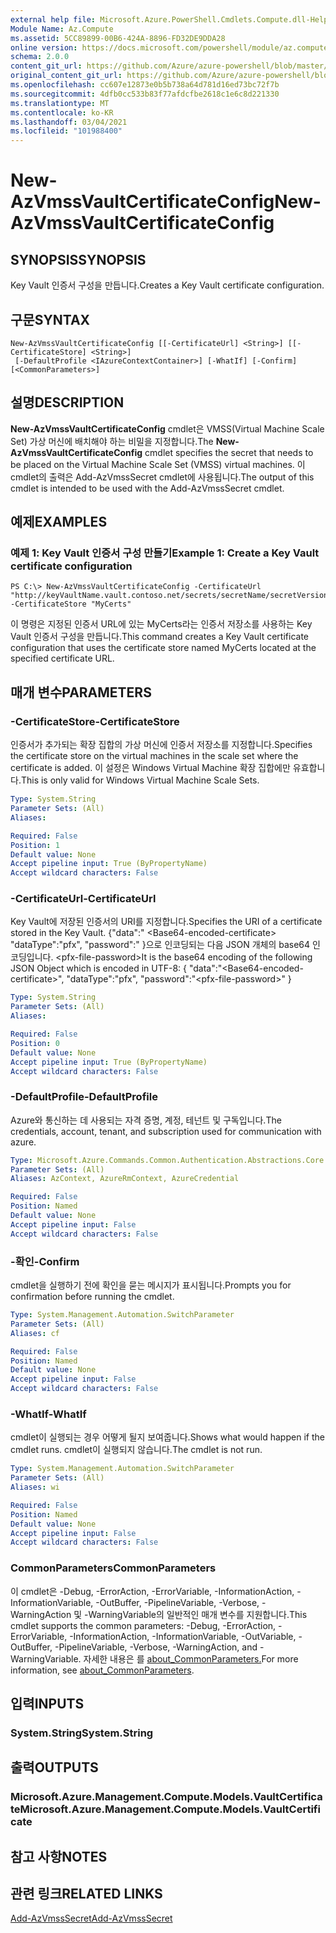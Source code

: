 ```yaml
---
external help file: Microsoft.Azure.PowerShell.Cmdlets.Compute.dll-Help.xml
Module Name: Az.Compute
ms.assetid: 5CC89899-00B6-424A-8896-FD32DE9DDA28
online version: https://docs.microsoft.com/powershell/module/az.compute/new-azvmssvaultcertificateconfig
schema: 2.0.0
content_git_url: https://github.com/Azure/azure-powershell/blob/master/src/Compute/Compute/help/New-AzVmssVaultCertificateConfig.md
original_content_git_url: https://github.com/Azure/azure-powershell/blob/master/src/Compute/Compute/help/New-AzVmssVaultCertificateConfig.md
ms.openlocfilehash: cc607e12873e0b5b738a64d781d16ed73bc72f7b
ms.sourcegitcommit: 4dfb0cc533b83f77afdcfbe2618c1e6c8d221330
ms.translationtype: MT
ms.contentlocale: ko-KR
ms.lasthandoff: 03/04/2021
ms.locfileid: "101988400"
---
```

# <span data-ttu-id="adeef-101">New-AzVmssVaultCertificateConfig</span><span class="sxs-lookup"><span data-stu-id="adeef-101">New-AzVmssVaultCertificateConfig</span></span>

## <span data-ttu-id="adeef-102">SYNOPSIS</span><span class="sxs-lookup"><span data-stu-id="adeef-102">SYNOPSIS</span></span>
<span data-ttu-id="adeef-103">Key Vault 인증서 구성을 만듭니다.</span><span class="sxs-lookup"><span data-stu-id="adeef-103">Creates a Key Vault certificate configuration.</span></span>

## <span data-ttu-id="adeef-104">구문</span><span class="sxs-lookup"><span data-stu-id="adeef-104">SYNTAX</span></span>

```
New-AzVmssVaultCertificateConfig [[-CertificateUrl] <String>] [[-CertificateStore] <String>]
 [-DefaultProfile <IAzureContextContainer>] [-WhatIf] [-Confirm] [<CommonParameters>]
```

## <span data-ttu-id="adeef-105">설명</span><span class="sxs-lookup"><span data-stu-id="adeef-105">DESCRIPTION</span></span>
<span data-ttu-id="adeef-106">**New-AzVmssVaultCertificateConfig** cmdlet은 VMSS(Virtual Machine Scale Set) 가상 머신에 배치해야 하는 비밀을 지정합니다.</span><span class="sxs-lookup"><span data-stu-id="adeef-106">The **New-AzVmssVaultCertificateConfig** cmdlet specifies the secret that needs to be placed on the Virtual Machine Scale Set (VMSS) virtual machines.</span></span>
<span data-ttu-id="adeef-107">이 cmdlet의 출력은 Add-AzVmssSecret cmdlet에 사용됩니다.</span><span class="sxs-lookup"><span data-stu-id="adeef-107">The output of this cmdlet is intended to be used with the Add-AzVmssSecret cmdlet.</span></span>

## <span data-ttu-id="adeef-108">예제</span><span class="sxs-lookup"><span data-stu-id="adeef-108">EXAMPLES</span></span>

### <span data-ttu-id="adeef-109">예제 1: Key Vault 인증서 구성 만들기</span><span class="sxs-lookup"><span data-stu-id="adeef-109">Example 1: Create a Key Vault certificate configuration</span></span>
```
PS C:\> New-AzVmssVaultCertificateConfig -CertificateUrl "http://keyVaultName.vault.contoso.net/secrets/secretName/secretVersion" -CertificateStore "MyCerts"
```

<span data-ttu-id="adeef-110">이 명령은 지정된 인증서 URL에 있는 MyCerts라는 인증서 저장소를 사용하는 Key Vault 인증서 구성을 만듭니다.</span><span class="sxs-lookup"><span data-stu-id="adeef-110">This command creates a Key Vault certificate configuration that uses the certificate store named MyCerts located at the specified certificate URL.</span></span>

## <span data-ttu-id="adeef-111">매개 변수</span><span class="sxs-lookup"><span data-stu-id="adeef-111">PARAMETERS</span></span>

### <span data-ttu-id="adeef-112">-CertificateStore</span><span class="sxs-lookup"><span data-stu-id="adeef-112">-CertificateStore</span></span>
<span data-ttu-id="adeef-113">인증서가 추가되는 확장 집합의 가상 머신에 인증서 저장소를 지정합니다.</span><span class="sxs-lookup"><span data-stu-id="adeef-113">Specifies the certificate store on the virtual machines in the scale set where the certificate is added.</span></span>
<span data-ttu-id="adeef-114">이 설정은 Windows Virtual Machine 확장 집합에만 유효합니다.</span><span class="sxs-lookup"><span data-stu-id="adeef-114">This is only valid for Windows Virtual Machine Scale Sets.</span></span>

```yaml
Type: System.String
Parameter Sets: (All)
Aliases:

Required: False
Position: 1
Default value: None
Accept pipeline input: True (ByPropertyName)
Accept wildcard characters: False
```

### <span data-ttu-id="adeef-115">-CertificateUrl</span><span class="sxs-lookup"><span data-stu-id="adeef-115">-CertificateUrl</span></span>
<span data-ttu-id="adeef-116">Key Vault에 저장된 인증서의 URI를 지정합니다.</span><span class="sxs-lookup"><span data-stu-id="adeef-116">Specifies the URI of a certificate stored in the Key Vault.</span></span>
<span data-ttu-id="adeef-117">{"data":" \<Base64-encoded-certificate\> "dataType":"pfx", "password":" }으로 인코딩되는 다음 JSON 개체의 base64 인코딩입니다. \<pfx-file-password\></span><span class="sxs-lookup"><span data-stu-id="adeef-117">It is the base64 encoding of the following JSON Object which is encoded in UTF-8: { "data":"\<Base64-encoded-certificate\>", "dataType":"pfx", "password":"\<pfx-file-password\>" }</span></span>

```yaml
Type: System.String
Parameter Sets: (All)
Aliases:

Required: False
Position: 0
Default value: None
Accept pipeline input: True (ByPropertyName)
Accept wildcard characters: False
```

### <span data-ttu-id="adeef-118">-DefaultProfile</span><span class="sxs-lookup"><span data-stu-id="adeef-118">-DefaultProfile</span></span>
<span data-ttu-id="adeef-119">Azure와 통신하는 데 사용되는 자격 증명, 계정, 테넌트 및 구독입니다.</span><span class="sxs-lookup"><span data-stu-id="adeef-119">The credentials, account, tenant, and subscription used for communication with azure.</span></span>

```yaml
Type: Microsoft.Azure.Commands.Common.Authentication.Abstractions.Core.IAzureContextContainer
Parameter Sets: (All)
Aliases: AzContext, AzureRmContext, AzureCredential

Required: False
Position: Named
Default value: None
Accept pipeline input: False
Accept wildcard characters: False
```

### <span data-ttu-id="adeef-120">-확인</span><span class="sxs-lookup"><span data-stu-id="adeef-120">-Confirm</span></span>
<span data-ttu-id="adeef-121">cmdlet을 실행하기 전에 확인을 묻는 메시지가 표시됩니다.</span><span class="sxs-lookup"><span data-stu-id="adeef-121">Prompts you for confirmation before running the cmdlet.</span></span>

```yaml
Type: System.Management.Automation.SwitchParameter
Parameter Sets: (All)
Aliases: cf

Required: False
Position: Named
Default value: None
Accept pipeline input: False
Accept wildcard characters: False
```

### <span data-ttu-id="adeef-122">-WhatIf</span><span class="sxs-lookup"><span data-stu-id="adeef-122">-WhatIf</span></span>
<span data-ttu-id="adeef-123">cmdlet이 실행되는 경우 어떻게 될지 보여줍니다.</span><span class="sxs-lookup"><span data-stu-id="adeef-123">Shows what would happen if the cmdlet runs.</span></span> <span data-ttu-id="adeef-124">cmdlet이 실행되지 않습니다.</span><span class="sxs-lookup"><span data-stu-id="adeef-124">The cmdlet is not run.</span></span>

```yaml
Type: System.Management.Automation.SwitchParameter
Parameter Sets: (All)
Aliases: wi

Required: False
Position: Named
Default value: None
Accept pipeline input: False
Accept wildcard characters: False
```

### <span data-ttu-id="adeef-125">CommonParameters</span><span class="sxs-lookup"><span data-stu-id="adeef-125">CommonParameters</span></span>
<span data-ttu-id="adeef-126">이 cmdlet은 -Debug, -ErrorAction, -ErrorVariable, -InformationAction, -InformationVariable, -OutBuffer, -PipelineVariable, -Verbose, -WarningAction 및 -WarningVariable의 일반적인 매개 변수를 지원합니다.</span><span class="sxs-lookup"><span data-stu-id="adeef-126">This cmdlet supports the common parameters: -Debug, -ErrorAction, -ErrorVariable, -InformationAction, -InformationVariable, -OutVariable, -OutBuffer, -PipelineVariable, -Verbose, -WarningAction, and -WarningVariable.</span></span> <span data-ttu-id="adeef-127">자세한 내용은 를 [about_CommonParameters.](http://go.microsoft.com/fwlink/?LinkID=113216)</span><span class="sxs-lookup"><span data-stu-id="adeef-127">For more information, see [about_CommonParameters](http://go.microsoft.com/fwlink/?LinkID=113216).</span></span>

## <span data-ttu-id="adeef-128">입력</span><span class="sxs-lookup"><span data-stu-id="adeef-128">INPUTS</span></span>

### <span data-ttu-id="adeef-129">System.String</span><span class="sxs-lookup"><span data-stu-id="adeef-129">System.String</span></span>

## <span data-ttu-id="adeef-130">출력</span><span class="sxs-lookup"><span data-stu-id="adeef-130">OUTPUTS</span></span>

### <span data-ttu-id="adeef-131">Microsoft.Azure.Management.Compute.Models.VaultCertificate</span><span class="sxs-lookup"><span data-stu-id="adeef-131">Microsoft.Azure.Management.Compute.Models.VaultCertificate</span></span>

## <span data-ttu-id="adeef-132">참고 사항</span><span class="sxs-lookup"><span data-stu-id="adeef-132">NOTES</span></span>

## <span data-ttu-id="adeef-133">관련 링크</span><span class="sxs-lookup"><span data-stu-id="adeef-133">RELATED LINKS</span></span>

[<span data-ttu-id="adeef-134">Add-AzVmssSecret</span><span class="sxs-lookup"><span data-stu-id="adeef-134">Add-AzVmssSecret</span></span>](./Add-AzVmssSecret.md)
